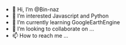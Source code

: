 - 👋 Hi, I’m @Bin-naz
- 👀 I’m interested  Javascript and Python 
- 🌱 I’m currently learning GoogleEarthEngine
- 💞️ I’m looking to collaborate on ...
- 📫 How to reach me ...

<!---
Bin-naz/Bin-naz is a ✨ special ✨ repository because its `README.md` (this file) appears on your GitHub profile.
You can click the Preview link to take a look at your changes.
--->
